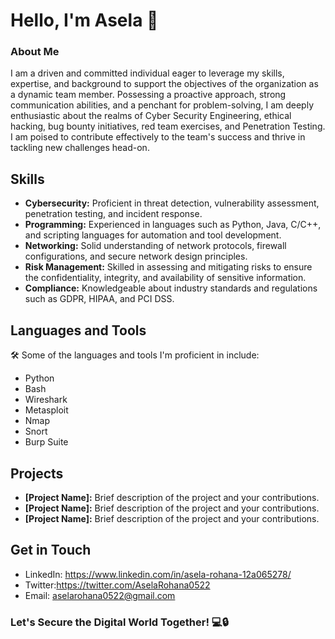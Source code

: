 # Hello, I'm Asela 👋

### About Me
I am a driven and committed individual eager to leverage my skills, expertise, and background to support the objectives of the organization as a dynamic team member. Possessing a proactive approach, strong communication abilities, and a penchant for problem-solving, I am deeply enthusiastic about the realms of Cyber Security Engineering, ethical hacking, bug bounty initiatives, red team exercises, and Penetration Testing. I am poised to contribute effectively to the team's success and thrive in tackling new challenges head-on.


## Skills

- **Cybersecurity:** Proficient in threat detection, vulnerability assessment, penetration testing, and incident response.
- **Programming:** Experienced in languages such as Python, Java, C/C++, and scripting languages for automation and tool development.
- **Networking:** Solid understanding of network protocols, firewall configurations, and secure network design principles.
- **Risk Management:** Skilled in assessing and mitigating risks to ensure the confidentiality, integrity, and availability of sensitive information.
- **Compliance:** Knowledgeable about industry standards and regulations such as GDPR, HIPAA, and PCI DSS.



## Languages and Tools
🛠️ Some of the languages and tools I'm proficient in include:
- Python
- Bash
- Wireshark
- Metasploit
- Nmap
- Snort
- Burp Suite

## Projects

- **[Project Name]:** Brief description of the project and your contributions.
- **[Project Name]:** Brief description of the project and your contributions.
- **[Project Name]:** Brief description of the project and your contributions.

## Get in Touch

- LinkedIn: https://www.linkedin.com/in/asela-rohana-12a065278/
- Twitter:https://twitter.com/AselaRohana0522
- Email: aselarohana0522@gmail.com

### Let's Secure the Digital World Together! 💻🔒
